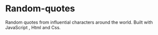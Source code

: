# Random-quotes
Random quotes  from influential characters around the world. Built with JavaScript , Html and Css.
